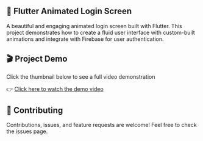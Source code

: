 ## 🚀 Flutter Animated Login Screen
A beautiful and engaging animated login screen built with Flutter. This project demonstrates how to create a fluid user interface with custom-built animations and integrate with Firebase for user authentication.

## 🎬 Project Demo
Click the thumbnail below to see a full video demonstration 

👉 [Click here to watch the demo video](https://github.com/Yashwanss/LoginPage_/issues/1)

## 🤝 Contributing
Contributions, issues, and feature requests are welcome!
Feel free to check the issues page.


